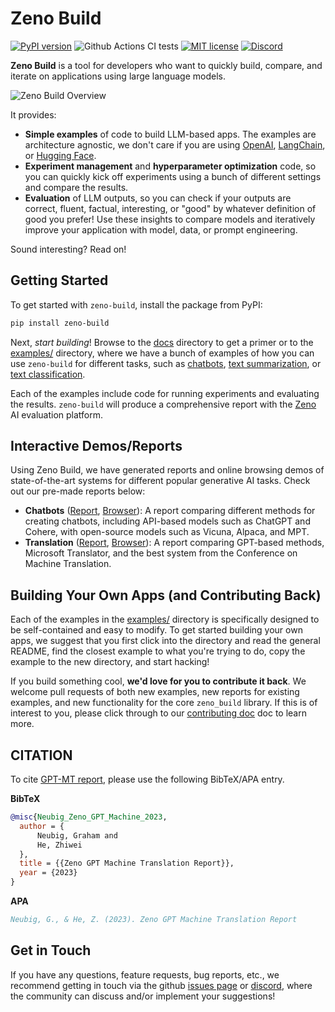 # Zeno Build

[![PyPI version](https://badge.fury.io/py/zeno-build.svg)](https://badge.fury.io/py/zeno-build)
![Github Actions CI tests](https://github.com/zeno-ml/zeno-build/actions/workflows/ci.yml/badge.svg)
[![MIT license](https://img.shields.io/badge/License-MIT-blue.svg)](https://lbesson.mit-license.org/)
[![Discord](https://img.shields.io/discord/1086004954872950834)](https://discord.gg/km62pDKAkE)

**Zeno Build** is a tool for developers who want to quickly build, compare, and
iterate on applications using large language models.

![Zeno Build Overview](/docs/images/zeno-build-overview.png)

It provides:

- **Simple examples** of code to build LLM-based apps. The examples are
  architecture agnostic, we don't care if you are using
  [OpenAI](https://openai.com/),
  [LangChain](https://github.com/hwchase17/langchain), or [Hugging
  Face](https://huggingface.co).
- **Experiment management** and **hyperparameter optimization** code, so you can
  quickly kick off experiments using a bunch of different settings and compare
  the results.
- **Evaluation** of LLM outputs, so you can check if your outputs are correct,
  fluent, factual, interesting, or "good" by whatever definition of good you
  prefer! Use these insights to compare models and iteratively improve your
  application with model, data, or prompt engineering.

Sound interesting? Read on!

## Getting Started

To get started with `zeno-build`, install the package from PyPI:

```bash
pip install zeno-build
```

Next, _start building_! Browse to the [docs](docs/) directory to get a
primer or to the [examples/](examples/) directory, where we
have a bunch of examples of how you can use `zeno-build` for different tasks,
such as [chatbots](examples/chatbot/),
[text summarization](examples/summarization/), or [text
classification](examples/text_classification/).

Each of the examples include code for running experiments and evaluating the
results. `zeno-build` will produce a comprehensive report with the
[Zeno](https://zenoml.com/) AI evaluation platform.

## Interactive Demos/Reports

Using Zeno Build, we have generated reports and online browsing demos of
state-of-the-art systems for different popular generative AI tasks.
Check out our pre-made reports below:

- **Chatbots** ([Report](examples/chatbot/report/),
  [Browser](https://zeno-ml-chatbot-report.hf.space/)):
  A report comparing different methods
  for creating chatbots, including API-based models such as ChatGPT and Cohere,
  with open-source models such as Vicuna, Alpaca, and MPT.
- **Translation** ([Report](examples/analysis_gpt_mt/report/),
  [Browser](https://zeno-ml-translation-report.hf.space/)):
  A report comparing GPT-based methods, Microsoft Translator, and the best system
  from the Conference on Machine Translation.

## Building Your Own Apps (and Contributing Back)

Each of the examples in the [examples/](examples/) directory is specifically designed
to be self-contained and easy to modify. To get started building your own apps,
we suggest that you first click into the directory and read the general README,
find the closest example to what you're trying to do, copy the example to the
new directory, and start hacking!

If you build something cool, **we'd love for you to contribute it back**. We
welcome pull requests of both new examples, new reports for existing examples,
and new functionality for the core `zeno_build` library. If this is of interest
to you, please click through to our [contributing doc](contributing.md) doc to
learn more.

## CITATION 
To cite [GPT-MT report](examples/analysis_gpt_mt/README.md), please use the following BibTeX/APA entry.

**BibTeX**

```bibtex
@misc{Neubig_Zeno_GPT_Machine_2023,
  author = {
      Neubig, Graham and 
      He, Zhiwei
  },
  title = {{Zeno GPT Machine Translation Report}},
  year = {2023}
}
```
**APA**
```bibtex 
Neubig, G., & He, Z. (2023). Zeno GPT Machine Translation Report
```


## Get in Touch

If you have any questions, feature requests, bug reports, etc., we recommend
getting in touch via the github [issues
page](https://github.com/zeno-ml/zeno-build/issues) or
[discord](https://discord.gg/km62pDKAkE), where the community can discuss and/or
implement your suggestions!
